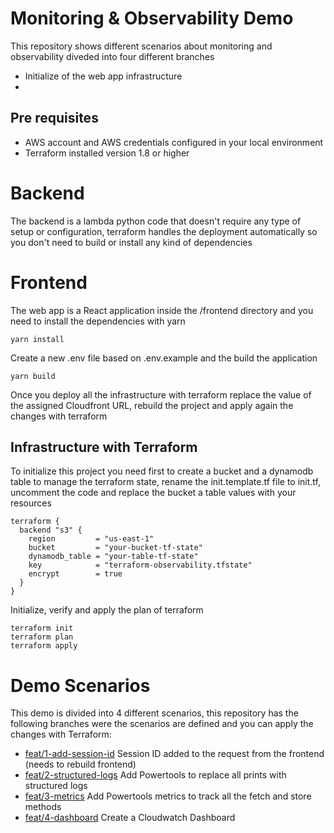 # Monitoring & Observability Demo

This repository shows different scenarios about monitoring and observability diveded into four different branches
- Initialize of the web app infrastructure
- 

## Pre requisites
- AWS account and AWS credentials configured in your local environment
- Terraform installed version 1.8 or higher

# Backend
The backend is a lambda python code that doesn't require any type of setup or configuration, terraform handles the deployment automatically so you don't need to build or install any kind of dependencies

# Frontend
The web app is a React application inside the /frontend directory and you need to install the dependencies with yarn
```
yarn install
```
Create a new .env file based on .env.example and the build the application
```
yarn build
```

Once you deploy all the infrastructure with terraform replace the value of the assigned Cloudfront URL, rebuild the project and apply again the changes with terraform

## Infrastructure with Terraform
To initialize this project you need first to create a bucket and a dynamodb table to manage the terraform state, rename the init.template.tf file to init.tf, uncomment the code and replace the bucket a table values with your resources

```
terraform {
  backend "s3" {
    region         = "us-east-1"
    bucket         = "your-bucket-tf-state"
    dynamodb_table = "your-table-tf-state"
    key            = "terraform-observability.tfstate"
    encrypt        = true
  }
}
```

Initialize, verify and apply the plan of terraform
```
terraform init
terraform plan
terraform apply
```

# Demo Scenarios
This demo is divided into 4 different scenarios, this repository has the following branches were the scenarios are defined and you can apply the changes with Terraform:
- [feat/1-add-session-id](https://github.com/edm0cha/monitoring_observability_demo/tree/feat/1-add-session-id) Session ID added to the request from the frontend (needs to rebuild frontend) 
- [feat/2-structured-logs](https://github.com/edm0cha/monitoring_observability_demo/tree/feat/2-structured-logs) Add Powertools to replace all prints with structured logs
- [feat/3-metrics](https://github.com/edm0cha/monitoring_observability_demo/tree/feat/3-metrics) Add Powertools metrics to track all the fetch and store methods
- [feat/4-dashboard](https://github.com/edm0cha/monitoring_observability_demo/tree/feat/4-dashboard) Create a Cloudwatch Dashboard
